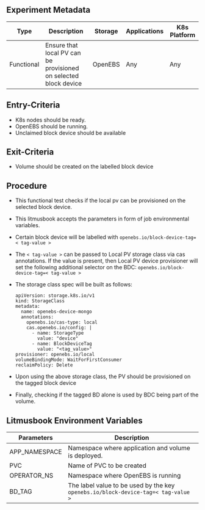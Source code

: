 ## Experiment Metadata

| Type       | Description                                                  | Storage | Applications | K8s Platform |
| ---------- | ------------------------------------------------------------ | ------- | ------------ | ------------ |
| Functional | Ensure that local PV can be provisioned on selected block device | OpenEBS | Any          | Any          |

## Entry-Criteria

- K8s nodes should be ready.
- OpenEBS should be running.
- Unclaimed block device should be available

## Exit-Criteria

- Volume should be created on the labelled block device

## Procedure

- This functional test checks if the local pv can be provisioned on the selected block device.

- This litmusbook accepts the parameters in form of job environmental variables.

- Certain block device will be labelled with `openebs.io/block-device-tag=< tag-value >`

- The `< tag-value >` can be passed to Local PV storage class via cas annotations. If the value is present, then Local PV device provisioner will set the following additional selector on the BDC:
  `openebs.io/block-device-tag=< tag-value >`

- The storage class spec will be built as follows:

  ```
  apiVersion: storage.k8s.io/v1
  kind: StorageClass
  metadata:
    name: openebs-device-mongo
    annotations:
      openebs.io/cas-type: local
      cas.openebs.io/config: |
        - name: StorageType
          value: "device"
        - name: BlockDeviceTag
          value: "<tag_value>"
  provisioner: openebs.io/local
  volumeBindingMode: WaitForFirstConsumer
  reclaimPolicy: Delete
  ```

  

- Upon using the above storage class, the PV should be provisioned on the tagged block device

- Finally, checking if the tagged BD alone is used by BDC being part of the volume.

## Litmusbook Environment Variables

| Parameters    | Description                                                  |
| ------------- | ------------------------------------------------------------ |
| APP_NAMESPACE | Namespace where application and volume is deployed.          |
| PVC           | Name of PVC to be created                                    |
| OPERATOR_NS   | Namespace where OpenEBS is running                           |
| BD_TAG        | The label value to be used by the key `openebs.io/block-device-tag=< tag-value >` |